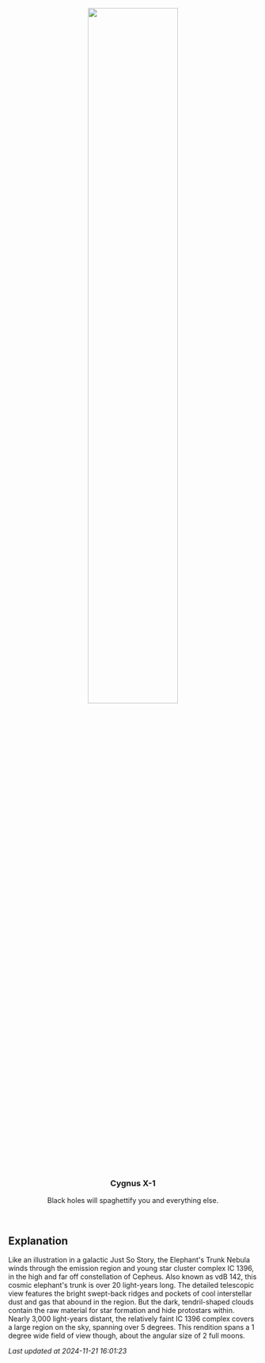 <p align='center'>
    <img src='https://apod.nasa.gov/apod/image/2411/LDN1105ElephantTrunk1024.jpg' width='60%' />
    <h3 align="center">Cygnus X-1</h3>
    <p align="center">Black holes will spaghettify you and everything else.</p>
</p>
<br/>

Explanation
--
Like an illustration in a galactic Just So Story, the Elephant's Trunk Nebula winds through the emission region and young star cluster complex IC 1396, in the high and far off constellation of Cepheus. Also known as vdB 142, this cosmic elephant's trunk is over 20 light-years long. The detailed telescopic view features the bright swept-back ridges and pockets of cool interstellar dust and gas that abound in the region. But the dark, tendril-shaped clouds contain the raw material for star formation and hide protostars within. Nearly 3,000 light-years distant, the relatively faint IC 1396 complex covers a large region on the sky, spanning over 5 degrees. This rendition spans a 1 degree wide field of view though, about the angular size of 2 full moons.


*Last updated at 2024-11-21 16:01:23*

